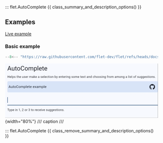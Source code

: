 ::: flet.AutoComplete
{{ class_summary_and_description_options() }}

## Examples

[Live example](https://flet-controls-gallery.fly.dev/input/autocomplete)

### Basic example

```python
--8<-- "https://raw.githubusercontent.com/flet-dev/flet/refs/heads/docs/sdk/python/examples/controls/auto-complete/basic.py"
```

![basic](https://raw.githubusercontent.com/flet-dev/flet/docs/sdk/python/examples/controls/auto-complete/media/basic.gif){width="80%"}
/// caption
///

::: flet.AutoComplete
{{ class_remove_summary_and_description_options() }}

